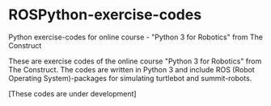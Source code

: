 # ROSPython-exercise-codes
Python exercise-codes for online course - "Python 3 for Robotics" from The Construct

These are exercise codes of the online course "Python 3 for Robotics" from The Construct. The codes are written in Python 3 and include ROS (Robot Operating System)-packages for simulating turtlebot and summit-robots.

[These codes are under development]

